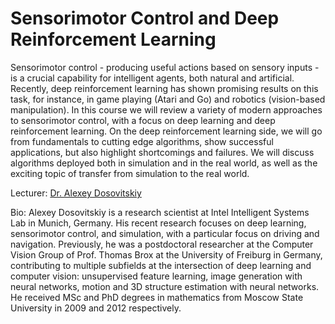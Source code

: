 # Sensorimotor Control and Deep Reinforcement Learning

Sensorimotor control - producing useful actions based on sensory inputs - is a crucial capability for intelligent agents, both natural and artificial. Recently, deep reinforcement learning has shown promising results on this task, for instance, in game playing (Atari and Go) and robotics (vision-based manipulation). In this course we will review a variety of modern approaches to sensorimotor control, with a focus on deep learning and deep reinforcement learning. On the deep reinforcement learning side, we will go from fundamentals to cutting edge algorithms, show successful applications, but also highlight shortcomings and failures. We will discuss algorithms deployed both in simulation and in the real world, as well as the exciting topic of transfer from simulation to the real world.

Lecturer: [Dr. Alexey Dosovitskiy](https://scholar.google.com/citations?hl=en&user=FXNJRDoAAAAJ)

Bio: Alexey Dosovitskiy is a research scientist at Intel Intelligent Systems Lab in Munich, Germany. His recent research focuses on deep learning, sensorimotor control, and simulation, with a particular focus on driving and navigation. Previously, he was a postdoctoral researcher at the Computer Vision Group of Prof. Thomas Brox at the University of Freiburg in Germany, contributing to multiple subfields at the intersection of deep learning and computer vision: unsupervised feature learning, image generation with neural networks, motion and 3D structure estimation with neural networks. He received MSc and PhD degrees in mathematics from Moscow State University in 2009 and 2012 respectively.
